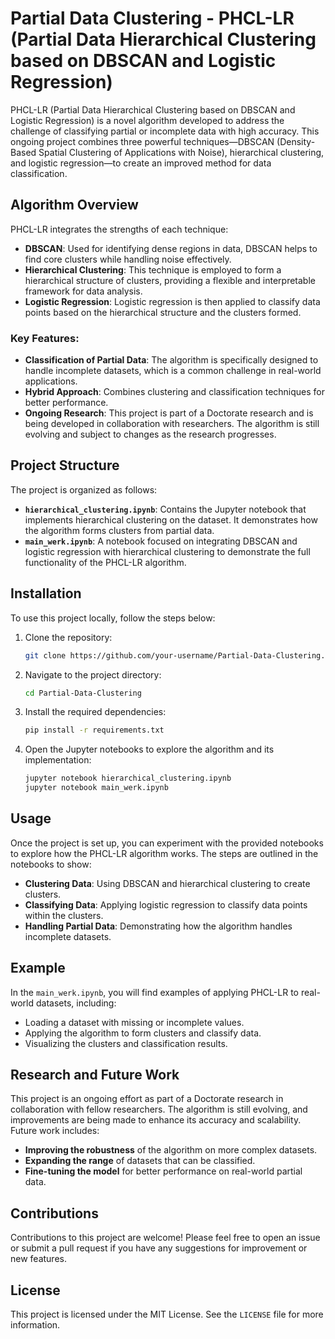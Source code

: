 # Partial Data Clustering - PHCL-LR (Partial Data Hierarchical Clustering based on DBSCAN and Logistic Regression)

PHCL-LR (Partial Data Hierarchical Clustering based on DBSCAN and Logistic Regression) is a novel algorithm developed to address the challenge of classifying partial or incomplete data with high accuracy. This ongoing project combines three powerful techniques—DBSCAN (Density-Based Spatial Clustering of Applications with Noise), hierarchical clustering, and logistic regression—to create an improved method for data classification.

## Algorithm Overview

PHCL-LR integrates the strengths of each technique:

- **DBSCAN**: Used for identifying dense regions in data, DBSCAN helps to find core clusters while handling noise effectively.
- **Hierarchical Clustering**: This technique is employed to form a hierarchical structure of clusters, providing a flexible and interpretable framework for data analysis.
- **Logistic Regression**: Logistic regression is then applied to classify data points based on the hierarchical structure and the clusters formed.

### Key Features:
- **Classification of Partial Data**: The algorithm is specifically designed to handle incomplete datasets, which is a common challenge in real-world applications.
- **Hybrid Approach**: Combines clustering and classification techniques for better performance.
- **Ongoing Research**: This project is part of a Doctorate research and is being developed in collaboration with researchers. The algorithm is still evolving and subject to changes as the research progresses.

## Project Structure

The project is organized as follows:

- **`hierarchical_clustering.ipynb`**: Contains the Jupyter notebook that implements hierarchical clustering on the dataset. It demonstrates how the algorithm forms clusters from partial data.
- **`main_werk.ipynb`**: A notebook focused on integrating DBSCAN and logistic regression with hierarchical clustering to demonstrate the full functionality of the PHCL-LR algorithm.

## Installation

To use this project locally, follow the steps below:

1. Clone the repository:

    ```bash
    git clone https://github.com/your-username/Partial-Data-Clustering.git
    ```

2. Navigate to the project directory:

    ```bash
    cd Partial-Data-Clustering
    ```

3. Install the required dependencies:

    ```bash
    pip install -r requirements.txt
    ```

4. Open the Jupyter notebooks to explore the algorithm and its implementation:

    ```bash
    jupyter notebook hierarchical_clustering.ipynb
    jupyter notebook main_werk.ipynb
    ```

## Usage

Once the project is set up, you can experiment with the provided notebooks to explore how the PHCL-LR algorithm works. The steps are outlined in the notebooks to show:

- **Clustering Data**: Using DBSCAN and hierarchical clustering to create clusters.
- **Classifying Data**: Applying logistic regression to classify data points within the clusters.
- **Handling Partial Data**: Demonstrating how the algorithm handles incomplete datasets.

## Example

In the `main_werk.ipynb`, you will find examples of applying PHCL-LR to real-world datasets, including:

- Loading a dataset with missing or incomplete values.
- Applying the algorithm to form clusters and classify data.
- Visualizing the clusters and classification results.

## Research and Future Work

This project is an ongoing effort as part of a Doctorate research in collaboration with fellow researchers. The algorithm is still evolving, and improvements are being made to enhance its accuracy and scalability. Future work includes:

- **Improving the robustness** of the algorithm on more complex datasets.
- **Expanding the range** of datasets that can be classified.
- **Fine-tuning the model** for better performance on real-world partial data.

## Contributions

Contributions to this project are welcome! Please feel free to open an issue or submit a pull request if you have any suggestions for improvement or new features.

## License

This project is licensed under the MIT License. See the `LICENSE` file for more information.
